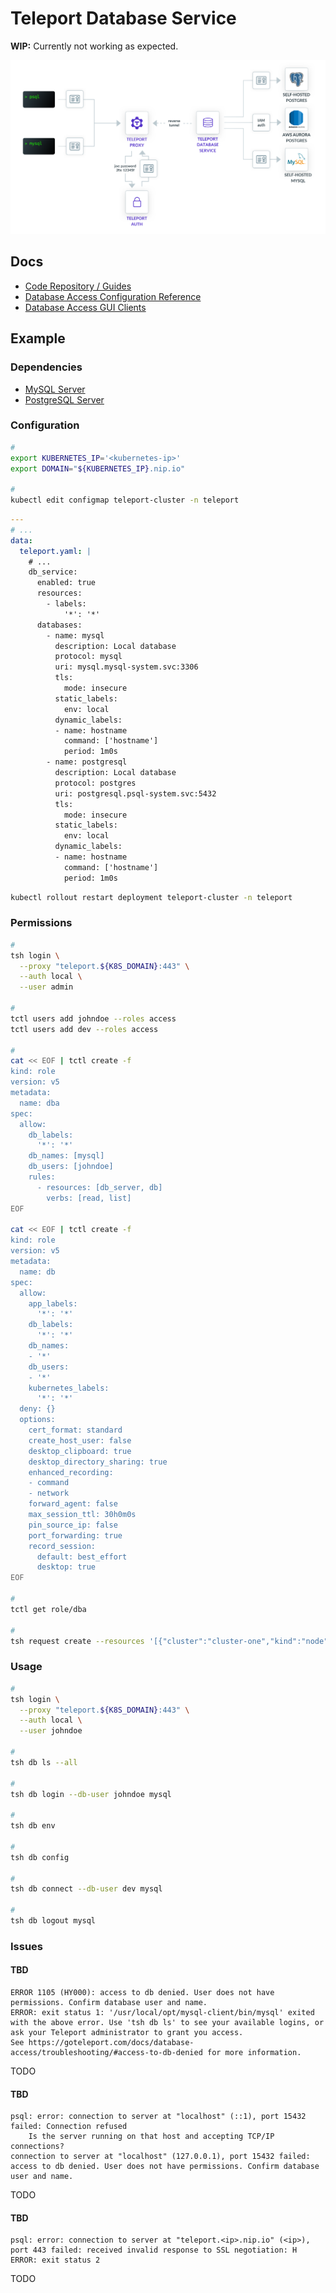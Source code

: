 # Teleport Database Service

**WIP:** Currently not working as expected.

<!--
https://github.com/itsvrl/boilerplates/blob/stable/docker-compose/teleport/teleport-config/template.yml
https://github.com/gravitational/teleport/blob/master/rfd/0011-database-access.md
https://github.com/gravitational/teleport/pull/10458
https://github.com/gravitational/teleport/issues/5911
-->

![Teleport Diagram](/assets/images/teleport/diagram.png)

## Docs

- [Code Repository / Guides](https://github.com/gravitational/teleport/tree/master/docs/pages/database-access/guides)
- [Database Access Configuration Reference](https://goteleport.com/docs/database-access/reference/configuration/)
- [Database Access GUI Clients](https://goteleport.com/docs/connect-your-client/gui-clients/)

## Example

### Dependencies

- [MySQL Server](/mysql/server.md#helm)
- [PostgreSQL Server](/postgresql/server.md#helm)

### Configuration

```sh
#
export KUBERNETES_IP='<kubernetes-ip>'
export DOMAIN="${KUBERNETES_IP}.nip.io"

#
kubectl edit configmap teleport-cluster -n teleport
```

```yml
---
# ...
data:
  teleport.yaml: |
    # ...
    db_service:
      enabled: true
      resources:
        - labels:
            '*': '*'
      databases:
        - name: mysql
          description: Local database
          protocol: mysql
          uri: mysql.mysql-system.svc:3306
          tls:
            mode: insecure
          static_labels:
            env: local
          dynamic_labels:
          - name: hostname
            command: ['hostname']
            period: 1m0s
        - name: postgresql
          description: Local database
          protocol: postgres
          uri: postgresql.psql-system.svc:5432
          tls:
            mode: insecure
          static_labels:
            env: local
          dynamic_labels:
          - name: hostname
            command: ['hostname']
            period: 1m0s
```

```sh
kubectl rollout restart deployment teleport-cluster -n teleport
```

### Permissions

```sh
#
tsh login \
  --proxy "teleport.${K8S_DOMAIN}:443" \
  --auth local \
  --user admin

#
tctl users add johndoe --roles access
tctl users add dev --roles access

#
cat << EOF | tctl create -f
kind: role
version: v5
metadata:
  name: dba
spec:
  allow:
    db_labels:
      '*': '*'
    db_names: [mysql]
    db_users: [johndoe]
    rules:
      - resources: [db_server, db]
        verbs: [read, list]
EOF

cat << EOF | tctl create -f
kind: role
version: v5
metadata:
  name: db
spec:
  allow:
    app_labels:
      '*': '*'
    db_labels:
      '*': '*'
    db_names:
    - '*'
    db_users:
    - '*'
    kubernetes_labels:
      '*': '*'
  deny: {}
  options:
    cert_format: standard
    create_host_user: false
    desktop_clipboard: true
    desktop_directory_sharing: true
    enhanced_recording:
    - command
    - network
    forward_agent: false
    max_session_ttl: 30h0m0s
    pin_source_ip: false
    port_forwarding: true
    record_session:
      default: best_effort
      desktop: true
EOF

#
tctl get role/dba

#
tsh request create --resources '[{"cluster":"cluster-one","kind":"node","name":"d774a757-d0cc-4259-8022-61c8d63450fa"}]'
```

<!--
sre
-->

### Usage

```sh
#
tsh login \
  --proxy "teleport.${K8S_DOMAIN}:443" \
  --auth local \
  --user johndoe

#
tsh db ls --all

#
tsh db login --db-user johndoe mysql

#
tsh db env

#
tsh db config

#
tsh db connect --db-user dev mysql

#
tsh db logout mysql
```

<!--
#
tctl auth sign --format=openssh --host=teleport.192.168.64.16.nip.io --out=mysql --ttl=2160h
-->

<!-- ### Tips

#### Proxy

```sh
#
tsh proxy db \
  -d \
  -p 15432 \
  --tunnel \
  postgresql

#
tsh proxy db --db-user dev --db-name dev --tunnel postgresql
``` -->

<!-- ### Tips

#### TBD

```sh
#
tctl tokens add --type db

#
teleport db start \
  --token=?? \
  --auth-server=teleport.rawkode.sh:443 \
  --name=mongodb \
  --protocol=mongodb \
  --uri=mongodb://mongodb.rawkode.sh:27017
``` -->

### Issues

#### TBD

```log
ERROR 1105 (HY000): access to db denied. User does not have permissions. Confirm database user and name.
ERROR: exit status 1: '/usr/local/opt/mysql-client/bin/mysql' exited with the above error. Use 'tsh db ls' to see your available logins, or ask your Teleport administrator to grant you access.
See https://goteleport.com/docs/database-access/troubleshooting/#access-to-db-denied for more information.
```

TODO

#### TBD

```log
psql: error: connection to server at "localhost" (::1), port 15432 failed: Connection refused
	Is the server running on that host and accepting TCP/IP connections?
connection to server at "localhost" (127.0.0.1), port 15432 failed: access to db denied. User does not have permissions. Confirm database user and name.
```

TODO

#### TBD

```log
psql: error: connection to server at "teleport.<ip>.nip.io" (<ip>), port 443 failed: received invalid response to SSL negotiation: H
ERROR: exit status 2
```

TODO
